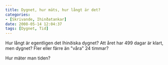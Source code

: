 ```yaml
---
title: Dygnet, hur mäts, hur långt är det?
categories:
- [Skrivande, Ihinðatankar]
date: 2008-05-14 12:04:37
tags: [Dygnet, Tid]
---
```

Hur långt är egentligen det Ihinðiska dygnet? Att året har 499 dagar är klart, men dygnet? Fler eller färre än "våra" 24 timmar?

Hur mäter man tiden?
